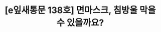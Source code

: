 ---
href: 'https://stib.ee/XyH2#new_tab'
title: '[e잎새통문 138호] 면마스크, 침방울 막을 수 있을까요?'
img: '/_assets/138.jpg'
---